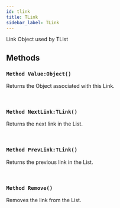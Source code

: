 ```yaml
---
id: tlink
title: TLink
sidebar_label: TLink
---
```


Link Object used by TList


## Methods

### `Method Value:Object()`

Returns the Object associated with this Link.

<br/>

### `Method NextLink:TLink()`

Returns the next link in the List.

<br/>

### `Method PrevLink:TLink()`

Returns the previous link in the List.

<br/>

### `Method Remove()`

Removes the link from the List.

<br/>

